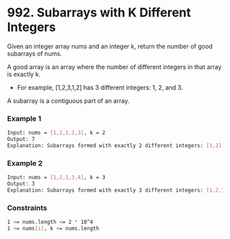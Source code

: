 # 992. Subarrays with K Different Integers

Given an integer array nums and an integer k, return the number of good subarrays of nums.

A good array is an array where the number of different integers in that array is exactly k.

- For example, [1,2,3,1,2] has 3 different integers: 1, 2, and 3.

A subarray is a contiguous part of an array.

### Example 1
```sh
Input: nums = [1,2,1,2,3], k = 2
Output: 7
Explanation: Subarrays formed with exactly 2 different integers: [1,2], [2,1], [1,2], [2,3], [1,2,1], [2,1,2], [1,2,1,2]
```

### Example 2
```sh
Input: nums = [1,2,1,3,4], k = 3
Output: 3
Explanation: Subarrays formed with exactly 3 different integers: [1,2,1,3], [2,1,3], [1,3,4].
```

### Constraints
```sh
1 <= nums.length <= 2 * 10^4
1 <= nums[i], k <= nums.length
```
